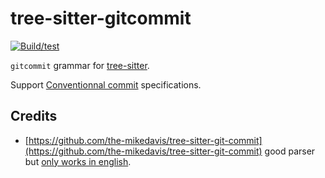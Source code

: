 # tree-sitter-gitcommit

[![Build/test](https://github.com/gbprod/tree-sitter-gitcommit/actions/workflows/ci.yml/badge.svg)](https://github.com/gbprod/tree-sitter-gitcommit/actions/workflows/ci.yml)

`gitcommit` grammar for [tree-sitter](https://github.com/tree-sitter/tree-sitter).

Support [Conventionnal commit](https://www.conventionalcommits.org) specifications.

## Credits

- [https://github.com/the-mikedavis/tree-sitter-git-commit](https://github.com/the-mikedavis/tree-sitter-git-commit) good parser but [only works in english](https://github.com/the-mikedavis/tree-sitter-git-commit/issues/4).
